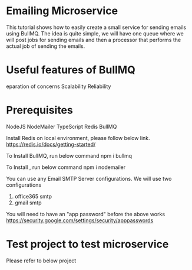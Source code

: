 
# Emailing Microservice

This tutorial shows how to easily create a small service for sending emails using BullMQ.
The idea is quite simple, we will have one queue where we will post jobs for sending emails and then a processor that performs the actual job of sending the emails.

# Useful features of BullMQ

eparation of concerns
Scalability
Reliability

# Prerequisites

NodeJS
NodeMailer
TypeScript
Redis
BullMQ

Install Redis on local environment, please follow below link.
https://redis.io/docs/getting-started/

To Install BullMQ, run below command
npm i bullmq

To Install , run below command
npm i nodemailer

You can use any Email SMTP Server configurations. We will use two configurations
1. office365 smtp
2. gmail smtp

You will need to have an "app password" before the above works https://security.google.com/settings/security/apppasswords

# Test project to test microservice

Please refer to below project
